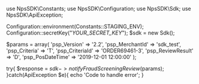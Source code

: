 use NpsSDK\Constants;
use NpsSDK\Configuration;
use NpsSDK\Sdk;
use NpsSDK\ApiException;

Configuration::environment(Constants::STAGING_ENV);
Configuration::secretKey("_YOUR_SECRET_KEY_");
$sdk = new Sdk();

$params = array(
    'psp_Version' => '2.2',
    'psp_MerchantId' => 'sdk_test',
    'psp_Criteria' => 'T',
    'psp_CriteriaId' => 'ORDER69461-3',
    'psp_ReviewResult' => 'D',
    'psp_PosDateTime' => '2019-12-01 12:00:00'
);

try{ 
    $response = $sdk->notifyFraudScreeningReview($params); 
}catch(ApiException $e){ 
    echo 'Code to handle error'; 
} 
